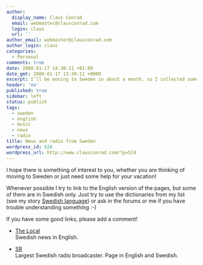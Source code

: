 ```yaml
---
author:
  display_name: Claus Conrad
  email: webmaster@clausconrad.com
  login: claus
  url: ''
author_email: webmaster@clausconrad.com
author_login: claus
categories:
  - Personal
comments: true
date: 2008-01-17 14:30:11 +01:00
date_gmt: 2008-01-17 13:30:11 +0000
excerpt: I’ll be moving to Sweden in about a month, so I collected some links about Swedish radio.
header: 'no'
published: true
sidebar: left
status: publish
tags:
  - sweden
  - english
  - music
  - news
  - radio
title: News and radio from Sweden
wordpress_id: 524
wordpress_url: http://www.clausconrad.com/?p=524
---
```

I hope there is something of interest to you, whether you are thinking of moving to Sweden or just need some help for your vacation!

Whenever possible I try to link to the English version of the pages, but some of them are in Swedish only. Just try to use the dictionaries from my list (see my story [Swedish language](../swedish-language/)) or ask in the forums or me if you have trouble understanding something :-)

If you have some good links, please add a comment!

*   [The Local](https://www.thelocal.se/)  
    Swedish news in English.

*   [SR](https://sverigesradio.se/)  
    Largest Swedish radio broadcaster. Page in English and Swedish.
